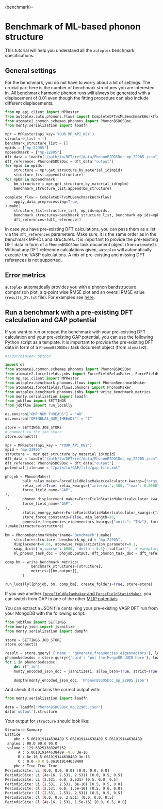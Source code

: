 (benchmark)=

# Benchmark of ML-based phonon structure

This tutorial will help you understand all the `autoplex` benchmark specifications.

## General settings

For the benchmark, you do not have to worry about a lot of settings. The crucial part here is the number of benchmark structures you are interested in.
All benchmark harmonic phonon runs will always be generated with a displacement of 0.01 even though the fitting procedure can also include different displacements.

```python
from mp_api.client import MPRester
from autoplex.auto.phonons.flows import CompleteDFTvsMLBenchmarkWorkflow
from atomate2.common.schemas.phonons import PhononBSDOSDoc
from monty.serialization import loadfn

mpr = MPRester(api_key='YOUR_MP_API_KEY')
structure_list = []
benchmark_structure_list = []
mpids = ["mp-22905"]
mpbenchmark = ["mp-22905"]
dft_data = loadfn("/path/to/DFT/ref/data/PhononBSDOSDoc_mp_22905.json")
dft_reference: PhononBSDOSDoc = dft_data["output"]
for mpid in mpids:
    structure = mpr.get_structure_by_material_id(mpid)
    structure_list.append(structure)
for mpbm in mpbenchmark:
    bm_structure = mpr.get_structure_by_material_id(mpbm)
    benchmark_structure_list.append(bm_structure)

complete_flow = CompleteDFTvsMLBenchmarkWorkflow(
    apply_data_preprocessing=True,
).make(
    structure_list=structure_list, mp_ids=mpids, 
    benchmark_structures=benchmark_structure_list, benchmark_mp_ids=mpbenchmark, 
    dft_references=[dft_reference])
```
In case you have pre-existing DFT calculations, you can pass them as a list via the `dft_references` parameters. Make sure, it is the same order as in the benchmark MP-IDs and structures.
It is important to provide the pre-existing DFT data in form of a `PhononBSDOSDoc` task document object (from `atomate2`). Without any DFT reference calculations given, `autoplex` will automatically execute the VASP calculations. A mix of pre-existing and missing DFT references is not supported.

## Error metrics
`autoplex` automatically provides you with a phonon bandstructure comparison plot, a q-point wise RMSE plot and an overall RMSE value (`results_XY.txt` file). For examples see [here](../flows.md#output-and-results).

## Run a benchmark with a pre-existing DFT calculation and GAP potential

If you want to run or repeat the benchmark with your pre-existing DFT calculation and your pre-existing GAP potential, you can use the following Python script as a template.
It is important to provide the pre-existing DFT data in form of a `PhononBSDOSDoc` task document object (from `atomate2`).

```python
#!/usr/bin/env python

import os
from atomate2.common.schemas.phonons import PhononBSDOSDoc
from atomate2.forcefields.jobs import ForceFieldRelaxMaker, ForceFieldStaticMaker
from mp_api.client import MPRester
from autoplex.benchmark.phonons.flows import PhononBenchmarkMaker
from atomate2.forcefields.flows.phonons import PhononMaker
from autoplex.benchmark.phonons.jobs import write_benchmark_metrics
from monty.serialization import loadfn
from jobflow import SETTINGS
from jobflow import run_locally

os.environ["OMP_NUM_THREADS"] = "48"
os.environ["OPENBLAS_NUM_THREADS"] = "1"

store = SETTINGS.JOB_STORE
# connect to the job store
store.connect()

mpr = MPRester(api_key = 'YOUR_API_KEY')
mpid = "mp-22905"
structure =  mpr.get_structure_by_material_id(mpid)
dft_data = loadfn("/path/to/DFT/ref/data/PhononBSDOSDoc_mp_22905.json")
dft_reference: PhononBSDOSDoc = dft_data["output"]
potential_filename = "/path/to/GAP/file/gap_file.xml"

phojob = PhononMaker(
        bulk_relax_maker=ForceFieldRelaxMaker(calculator_kwargs={"args_str": "IP GAP", "param_filename": potential_filename}, 
        relax_cell=True, relax_kwargs={"interval": 500, "fmax": 0.00001}, steps=10000,
        force_field_name="GAP",
),
        phonon_displacement_maker=ForceFieldStaticMaker(calculator_kwargs={"args_str": "IP GAP", "param_filename": potential_filename},
        force_field_name="GAP",
),
        static_energy_maker=ForceFieldStaticMaker(calculator_kwargs={"args_str": "IP GAP", "param_filename": potential_filename}),
        store_force_constants=False, min_length=18,
        generate_frequencies_eigenvectors_kwargs={"units": "THz"}, force_field_name="GAP",
).make(structure=structure)
        
bm = PhononBenchmarkMaker(name="Benchmark").make(
    structure=structure, benchmark_mp_id = "mp-22905",
    displacement=0.01, atomwise_regularization_parameter=0.1,
    soap_dict={'n_sparse': 6000, 'delta': 0.5}, suffix="",  # exemplary values
    ml_phonon_task_doc = phojob.output, dft_phonon_task_doc = dft_reference)

comp_bm = write_benchmark_metrics(
            benchmark_structures=[structure],
            metrics=[[bm.output]],
        )

run_locally([phojob, bm, comp_bm], create_folders=True, store=store)
```
If you use another [`ForceFieldRelaxMaker` and `ForceFieldStaticMaker`](https://github.com/materialsproject/atomate2/blob/main/src/atomate2/forcefields/jobs.py), you can switch from GAP to one of the other 
[MLIP potentials](../fitting/fitting.md#fitting-phonon-accurate-potentials). 

You can extract a JSON file containing your pre-existing VASP DFT run from your MongoDB with the following script:
```python
from jobflow import SETTINGS
from monty.json import jsanitize
from monty.serialization import dumpfn

store = SETTINGS.JOB_STORE
store.connect()

result = store.query( {'name': 'generate_frequencies_eigenvectors'}, load=True)
phononbsdosdoc = store.query({'uuid': 'put the MongoDB UUID here'}, load=True)
for i in phononbsdosdoc:
    del i["_id"]
    monty_encoded_json_doc = jsanitize(i, allow_bson=True, strict=True, enum_values=True)
    
    dumpfn(monty_encoded_json_doc, 'PhononBSDOSDoc_mp_22905.json')
```

And check if it contains the correct output with:
```python
from monty.serialization import loadfn

data = loadfn('PhononBSDOSDoc_mp_22905.json')
data['output'].structure  
```

Your output for `structure` should look like:
```bash
Structure Summary
Lattice
    abc : 5.061019144638489 5.061019144638489 5.061019144638489
 angles : 90.0 90.0 90.0
 volume : 129.63251308285152
      A : 5.061019144638489 -0.0 3e-16
      B : 8e-16 5.061019144638489 3e-16
      C : 0.0 -0.0 5.061019144638489
    pbc : True True True
PeriodicSite: Li (0.0, 0.0, 0.0) [0.0, 0.0, 0.0]
PeriodicSite: Li (4e-16, 2.531, 2.531) [0.0, 0.5, 0.5]
PeriodicSite: Li (2.531, 0.0, 2.531) [0.5, 0.0, 0.5]
PeriodicSite: Li (2.531, 2.531, 3e-16) [0.5, 0.5, 0.0]
PeriodicSite: Cl (2.531, 0.0, 1.5e-16) [0.5, 0.0, 0.0]
PeriodicSite: Cl (2.531, 2.531, 2.531) [0.5, 0.5, 0.5]
PeriodicSite: Cl (0.0, 0.0, 2.531) [0.0, 0.0, 0.5]
PeriodicSite: Cl (4e-16, 2.531, 1.5e-16) [0.0, 0.5, 0.0]
```


